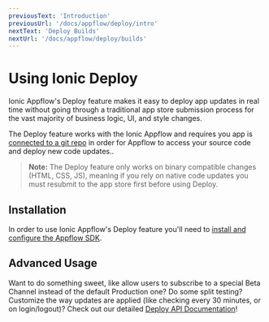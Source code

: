 ```yaml
---
previousText: 'Introduction'
previousUrl: '/docs/appflow/deploy/intro'
nextText: 'Deploy Builds'
nextUrl: '/docs/appflow/deploy/builds'
---
```


# Using Ionic Deploy

Ionic Appflow's Deploy feature makes it easy to deploy app updates in real time without going through a
traditional app store submission process for the vast majority of business logic, UI, and style changes.

The Deploy feature works with the Ionic Appflow and requires you app is [connected to a git repo](/docs/appflow/quickstart/connect/)
in order for Appflow to access your source code and deploy new code updates..

<blockquote>
<b>Note:</b> The Deploy feature only works on binary compatible changes (HTML, CSS, JS),
meaning if you rely on native code updates you must resubmit to the app store first before using Deploy.
</blockquote>

## Installation

In order to use Ionic Appflow's Deploy feature you'll need to
[install and configure the Appflow SDK](/docs/appflow/quickstart/installation).

## Advanced Usage

Want to do something sweet, like allow users to subscribe to a special Beta Channel instead of the default Production one?
Do some split testing? Customize the way updates are applied (like checking every 30 minutes, or on login/logout)?
Check out our detailed [Deploy API Documentation](/docs/appflow/deploy/api)!
